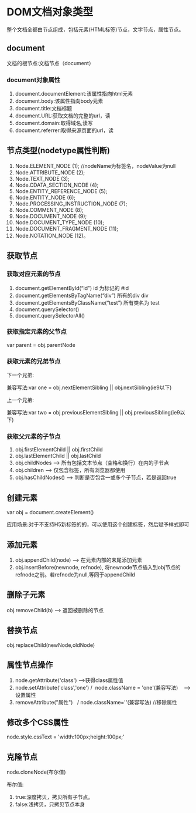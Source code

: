 # DOM文档对象类型

整个文档全都由节点组成，包括元素(HTML标签)节点，文字节点，属性节点。


## document

文档的根节点:文档节点（document）

### document对象属性

1. document.documentElement:该属性指向html元素
2. document.body:该属性指向body元素
3. document.title:文档标题
4. document.URL:获取文档的完整的url，读
5. document.domain:取得域名,读写
6. document.referrer:取得来源页面的url，读

## 节点类型(nodetype属性判断)

1. Node.ELEMENT_NODE (1);  //nodeName为标签名，nodeValue为null
2. Node.ATTRIBUTE_NODE (2);
3. Node.TEXT_NODE (3);
4. Node.CDATA_SECTION_NODE (4);
5. Node.ENTITY_REFERENCE_NODE (5);
6. Node.ENTITY_NODE (6);
7. Node.PROCESSING_INSTRUCTION_NODE (7);
8. Node.COMMENT_NODE (8);
9. Node.DOCUMENT_NODE (9);
10. Node.DOCUMENT_TYPE_NODE (10);
11. Node.DOCUMENT_FRAGMENT_NODE (11);
12. Node.NOTATION_NODE (12)。
## 获取节点

### 获取对应元素的节点
1. document.getElementById(“id”) id 为标记的 #id
2. document.getElementsByTagName(“div”) 所有的div div
3. document.getElementsByClassName(“test”) 所有类名为 test
4. document.querySelector()
5. document.querySelectorAll()

### 获取指定元素的父节点

var parent = obj.parentNode

### 获取元素的兄弟节点

下一个兄弟:

兼容写法:var one = obj.nextElementSibling || obj.nextSibling(ie9以下)  

上一个兄弟:

兼容写法:var two = obj.previousElementSibling || obj.previousSibling(ie9以下)

### 获取父元素的子节点

1. obj.firstElementChild || obj.firstChild 
2. obj.lastElementChild || obj.lastChild
3. obj.childNodes  --> 所有包括文本节点（空格和换行）在内的子节点
4. obj.children --> 仅包含标签，所有浏览器都使用 
5. obj.hasChildNodes() --> 判断是否包含一或多个子节点，若是返回true
## 创建元素

var obj = document.createElement()

应用场景:对于不支持H5新标签的的，可以使用这个创建标签，然后赋予样式即可

## 添加元素

1. obj.appendChild(node) --> 在元素内部的末尾添加元素
2. obj.insertBefore(newnode, refnode), 将newnode节点插入到obj节点的refnode之前。若refnode为null,等同于appendChild

## 删除子元素

obj.removeChild(b)  --> 返回被删除的节点

## 替换节点

obj.replaceChild(newNode,oldNode) 

## 属性节点操作

1. node.getAttribute('class') -->获得class属性值
2. node.setAttribute('class','one')  /  node.className = 'one'(兼容写法)    --> 设置属性
3. removeAttribute("属性")   /  node.className=''(兼容写法)  //移除属性


## 修改多个CSS属性

node.style.cssText = 'width:100px;height:100px;'

## 克隆节点

node.cloneNode(布尔值)

布尔值:
1. true:深度拷贝，拷贝所有子节点。
2. false:浅拷贝，只拷贝节点本身
